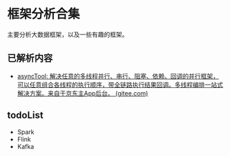 # 框架分析合集

主要分析大数据框架，以及一些有趣的框架。

## 已解析内容

* [asyncTool: 解决任意的多线程并行、串行、阻塞、依赖、回调的并行框架，可以任意组合各线程的执行顺序，带全链路执行结果回调。多线程编排一站式解决方案。来自于京东主App后台。 (gitee.com)](https://gitee.com/jd-platform-opensource/asyncTool)


## todoList

* Spark
* Flink
* Kafka
